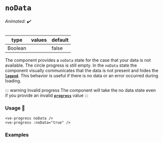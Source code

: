 # `noData`

###### Animated: ✔️

| type      | values | default |
| --------- | ------ | ------- |
| Boolean   |        | false   |

The component provides a `noData` state for the case that your data is not available. The circle progress is still empty.
In the `noData` state the component visually communicates that the data is not present and hides the **[`legend`](legend.md)**.
This behavior is useful if there is no data or an error occurred during loading.

::: warning Invalid progress
The component will take the no data state even if you provide an invalid **[`progress`](progress.md)** value
:::

### Usage 📜

```vue
<ve-progress noData />
<ve-progress :noData="true" />
```

### Examples

<example-container preselectedState="No data">
<template #default="{ loading, progress, slider, noData, determinate }">
<v-e-p class="mr-2" :size="160" :progress="progress" :loading="loading" :no-data="noData" :determinate="determinate">
    <template #legend>
        <span>/100</span>
    </template>
    <template #caption>
        <span>i'm a caption</span>
    </template>
</v-e-p>
</template>
<template #code="{ noData, progress }">
<CodeGroup>
<CodeGroupItem >

```vue:no-v-pre
<template>
  <ve-progress :progress="{{ progress }}" :noData="{{ noData }}">
    <template #legend>
        <span>/100</span>
    </template>
    <template #legend-caption>
        <span>i'm a caption</span>
    </template>
  </ve-progress>
</template>
```

</CodeGroupItem>
</CodeGroup>
</template>
</example-container>
